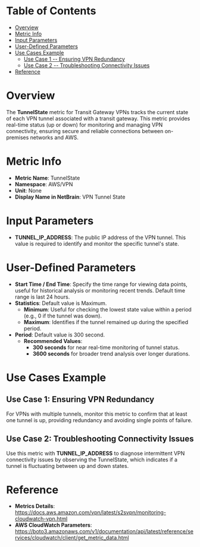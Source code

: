# Table of Contents
- [Overview](#overview)
- [Metric Info](#metric-info)
- [Input Parameters](#input-parameters)
- [User-Defined Parameters](#user-defined-parameters)
- [Use Cases Example](#example)
    - [Use Case 1 -- Ensuring VPN Redundancy](#example-1) 
    - [Use Case 2 -- Troubleshooting Connectivity Issues](#example-2)
- [Reference](#reference)

# Overview <a name="overview"></a>
The <b>TunnelState</b> metric for Transit Gateway VPNs tracks the current state of each VPN tunnel associated with a transit gateway. This metric provides real-time status (up or down) for monitoring and managing VPN connectivity, ensuring secure and reliable connections between on-premises networks and AWS.



# Metric Info <a name="metric-info"></a>
* <b>Metric Name</b>: TunnelState
* <b>Namespace</b>: AWS/VPN
* <b>Unit</b>: None
* <b>Display Name in NetBrain</b>: VPN Tunnel State

# Input Parameters <a name="input-parameters"></a>
* <b>TUNNEL_IP_ADDRESS</b>: The public IP address of the VPN tunnel. This value is required to identify and monitor the specific tunnel's state.


# User-Defined Parameters <a name="user-defined-parameters"></a>
* <b>Start Time / End Time</b>: Specify the time range for viewing data points, useful for historical analysis or monitoring recent trends. Default time range is last 24 hours.
* <b>Statistics</b>: Default value is Maximum.
  * <b>Minimum</b>: Useful for checking the lowest state value within a period (e.g., 0 if the tunnel was down).
  * <b>Maximum</b>: Identifies if the tunnel remained up during the specified period.
* <b>Period</b>: Default value is 300 second.
  * <b>Recommended Values</b>:
    * <b>300 seconds</b> for near real-time monitoring of tunnel status.
    * <b>3600 seconds</b> for broader trend analysis over longer durations.

# Use Cases Example <a name="example"></a>
## Use Case 1: Ensuring VPN Redundancy <a name="example-1"></a>
For VPNs with multiple tunnels, monitor this metric to confirm that at least one tunnel is up, providing redundancy and avoiding single points of failure.


## Use Case 2: Troubleshooting Connectivity Issues <a name="example-2"></a>
Use this metric with <b>TUNNEL_IP_ADDRESS</b> to diagnose intermittent VPN connectivity issues by observing the TunnelState, which indicates if a tunnel is fluctuating between up and down states.



# Reference <a name="reference"></a>
* <b>Metrics Details</b>: https://docs.aws.amazon.com/vpn/latest/s2svpn/monitoring-cloudwatch-vpn.html
* <b>AWS CloudWatch Parameters</b>: https://boto3.amazonaws.com/v1/documentation/api/latest/reference/services/cloudwatch/client/get_metric_data.html